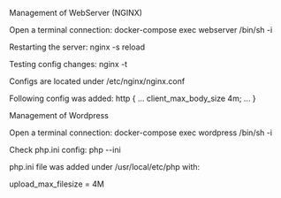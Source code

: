 Management of WebServer (NGINX)

Open a terminal connection: docker-compose exec webserver  /bin/sh -i

Restarting the server: nginx -s reload

Testing config changes: nginx -t 

Configs are located under /etc/nginx/nginx.conf

Following config was added:
http {
        ...
        client_max_body_size 4m;
        ...
}

Management of Wordpress

Open a terminal connection: docker-compose exec wordpress  /bin/sh -i    

Check php.ini config: php --ini

php.ini file was added under /usr/local/etc/php with:

upload_max_filesize = 4M

